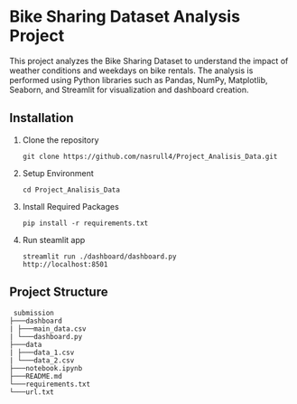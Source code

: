 # Bike Sharing Dataset Analysis Project
This project analyzes the Bike Sharing Dataset to understand the impact of weather conditions and weekdays on bike rentals. The analysis is performed using Python libraries such as Pandas, NumPy, Matplotlib, Seaborn, and Streamlit for visualization and dashboard creation.

## Installation
1. Clone the repository
   ```
   git clone https://github.com/nasrull4/Project_Analisis_Data.git
   ```
2. Setup Environment
   ```
   cd Project_Analisis_Data
   ```
3. Install Required Packages
   ```
   pip install -r requirements.txt
   ```
4. Run steamlit app
   ```
   streamlit run ./dashboard/dashboard.py
   http://localhost:8501
   ```
## Project Structure
   ```
    submission
├───dashboard
| ├───main_data.csv
| └───dashboard.py
├───data
| ├───data_1.csv
| └───data_2.csv
├───notebook.ipynb
├───README.md
└───requirements.txt
└───url.txt
```
